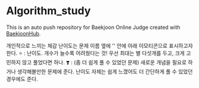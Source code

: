 # Algorithm_study

This is an auto push repository for Baekjoon Online Judge created with [BaekjoonHub](https://github.com/BaekjoonHub/BaekjoonHub).

개인적으로 느끼는 체감 난이도는 문제 이름 옆에 '' 안에 아래 이모티콘으로 표시하고자 한다.
⭐ : 난이도. 개수가 늘수록 어려웠다는 것! 우선 최대는 별 다섯개를 두고, 크게 고민하지 않고 풀었다면 하나.
❣️ : (좀 더 쉽게 풀 수 있었던 문제) 새로운 개념을 필요로 하거나 생각해볼만한 문제에 준다. 난이도 자체는 쉽게 느꼈어도 더 간단하게 풀 수 있었던 경우에도 준다.
